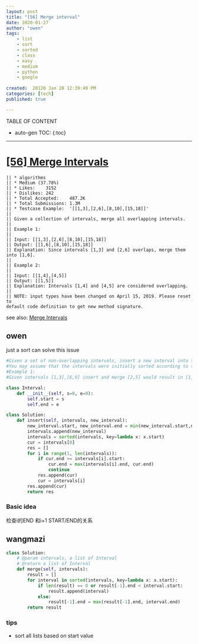 ```yaml
---
layout: post
title: "[56] Merge interval"
date: 2020-01-27
author: "owen"
tags: 
    - list
    - sort
    - sorted
    - class
    - easy
    - medium 
    - python
    - google 
    
created:  20120 Jan 28 12:39:49 PM
categories: [tech]
published: true

---
```



TABLE OF CONTENT

* auto-gen TOC:
{:toc}

- - -

# [[56] Merge Intervals](https://leetcode.com/problems/merge-intervals/description/)

    || * algorithms
    || * Medium (37.78%)
    || * Likes:    3152
    || * Dislikes: 242
    || * Total Accepted:    487.2K
    || * Total Submissions: 1.3M
    || * Testcase Example:  '[[1,3],[2,6],[8,10],[15,18]]'
    || 
    || Given a collection of intervals, merge all overlapping intervals.
    || 
    || Example 1:
    || 
    || Input: [[1,3],[2,6],[8,10],[15,18]]
    || Output: [[1,6],[8,10],[15,18]]
    || Explanation: Since intervals [1,3] and [2,6] overlaps, merge them into [1,6].
    || 
    || Example 2:
    || 
    || Input: [[1,4],[4,5]]
    || Output: [[1,5]]
    || Explanation: Intervals [1,4] and [4,5] are considered overlapping.
    || 
    || NOTE: input types have been changed on April 15, 2019. Please reset to
    default code definition to get new method signature.

see also: [Merge Intervals](https://www.interviewbit.com/problems/merge-intervals/)

## owen

just a sort can solve this issue

```python
#Given a set of non-overlapping intervals, insert a new interval into the intervals (merge if necessary).
#You may assume that the intervals were initially sorted according to their start times.
#Example 1:
#Given intervals [1,3],[6,9] insert and merge [2,5] would result in [1,5],[6,9].

class Interval:
    def __init__(self, s=0, e=0):
        self.start = s
        self.end = e

class Solution:
    def insert(self, intervals, new_interval):
        new_interval.start, new_interval.end = min(new_interval.start,new_interval.end), max(new_interval.start,new_interval.end)
        intervals.append(new_interval)
        intervals = sorted(intervals, key=lambda x: x.start)
        cur = intervals[0]
        res = []
        for i in range(1, len(intervals)):
            if cur.end >= intervals[i].start:
                cur.end = max(intervals[i].end, cur.end)
                continue
            res.append(cur)
            cur = intervals[i]
        res.append(cur)
        return res
```
### Basic idea

检查i的END 和i+1 START/END的关系

## wangmazi

```python
class Solution:
    # @param intervals, a list of Interval
    # @return a list of Interval
    def merge(self, intervals):
        result = []
        for interval in sorted(intervals, key=lambda x: x.start):
            if len(result) == 0 or result[-1].end < interval.start:
                result.append(interval)
            else:
                result[-1].end = max(result[-1].end, interval.end)
        return result
```

### tips

* sort all lists based on start value


